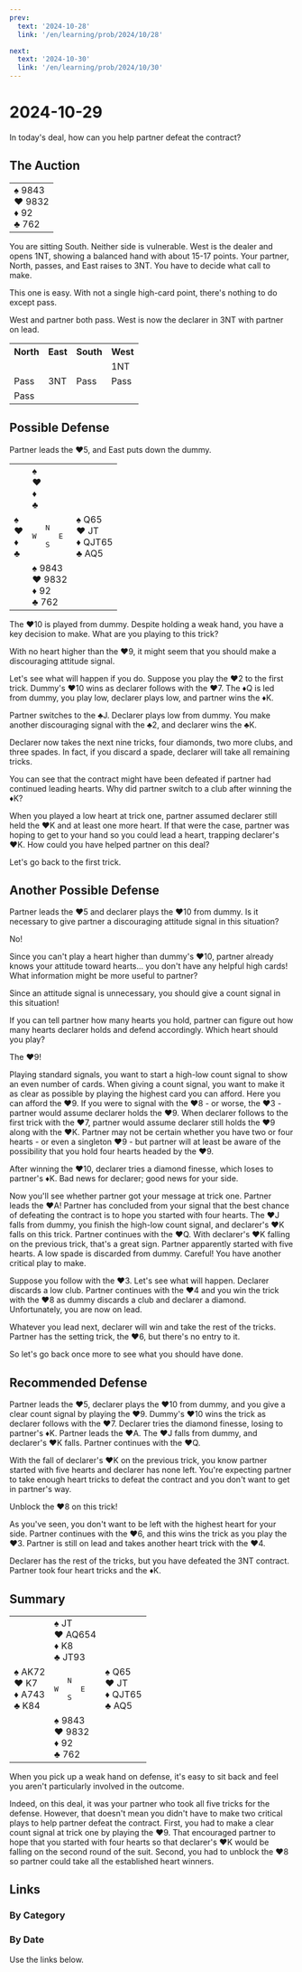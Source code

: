 ```yaml
---
prev:
  text: '2024-10-28'
  link: '/en/learning/prob/2024/10/28'

next:
  text: '2024-10-30'
  link: '/en/learning/prob/2024/10/30'
---
```


# 2024-10-29

In today's deal, how can you help partner defeat the contract?

<Badge type="tip" text="Defense"/>

## The Auction

<table class="hand">
	<tr>
		<td>♠ 9843<br>♥ 9832<br>♦ 92<br>♣ 762</td>
	</tr>
</table>

You are sitting South. Neither side is vulnerable. West is the dealer and opens 1NT, showing a balanced hand with about 15-17 points. Your partner, North, passes, and East raises to 3NT. You have to decide what call to make.

This one is easy. With not a single high-card point, there's nothing to do except pass.

West and partner both pass. West is now the declarer in 3NT with partner on lead.

<table class="auction">
	<tr>
		<th>North</th>
		<th>East</th>
		<th>South</th>
		<th>West</th>
	</tr>
	<tr>
		<td></td>
		<td></td>
		<td></td>
		<td>1NT</td>
	</tr>
	<tr>
		<td>Pass</td>
		<td>3NT</td>
		<td>Pass</td>
		<td>Pass</td>
	</tr>
	<tr>
		<td>Pass</td>
		<td></td>
		<td></td>
		<td></td>
	</tr>
</table>

## Possible Defense

Partner leads the ♥5, and East puts down the dummy.

<table class="deal">
	<tr>
		<td></td>
		<td>♠ <br>♥ <br>♦ <br>♣ </td>
		<td></td>
	</tr>
	<tr>
		<td>♠ <br>♥ <br>♦ <br>♣ </td>
		<td><pre>   N<br>W     E<br>   S</pre></td>
		<td>♠ Q65<br>♥ JT<br>♦ QJT65<br>♣ AQ5</td>
	</tr>
	<tr>
		<td></td>
		<td>♠ 9843<br>♥ 9832<br>♦ 92<br>♣ 762</td>
		<td></td>
	</tr>
</table>

The ♥10 is played from dummy. Despite holding a weak hand, you have a key decision to make. What are you playing to this trick?

With no heart higher than the ♥9, it might seem that you should make a discouraging attitude signal.

Let's see what will happen if you do. Suppose you play the ♥2 to the first trick. Dummy's ♥10 wins as declarer follows with the ♥7. The ♦Q is led from dummy, you play low, declarer plays low, and partner wins the ♦K.

Partner switches to the ♣J. Declarer plays low from dummy. You make another discouraging signal with the ♣2, and declarer wins the ♣K.

Declarer now takes the next nine tricks, four diamonds, two more clubs, and three spades. In fact, if you discard a spade, declarer will take all remaining tricks.

You can see that the contract might have been defeated if partner had continued leading hearts. Why did partner switch to a club after winning the ♦K?

When you played a low heart at trick one, partner assumed declarer still held the ♥K and at least one more heart. If that were the case, partner was hoping to get to your hand so you could lead a heart, trapping declarer's ♥K. How could you have helped partner on this deal?

Let's go back to the first trick.

## Another Possible Defense

Partner leads the ♥5 and declarer plays the ♥10 from dummy. Is it necessary to give partner a discouraging attitude signal in this situation?

No!

Since you can't play a heart higher than dummy's ♥10, partner already knows your attitude toward hearts... you don't have any helpful high cards! What information might be more useful to partner?

Since an attitude signal is unnecessary, you should give a count signal in this situation!

If you can tell partner how many hearts you hold, partner can figure out how many hearts declarer holds and defend accordingly. Which heart should you play?

The ♥9!

Playing standard signals, you want to start a high-low count signal to show an even number of cards. When giving a count signal, you want to make it as clear as possible by playing the highest card you can afford. Here you can afford the ♥9. If you were to signal with the ♥8 - or worse, the ♥3 - partner would assume declarer holds the ♥9. When declarer follows to the first trick with the ♥7, partner would assume declarer still holds the ♥9 along with the ♥K. Partner may not be certain whether you have two or four hearts - or even a singleton ♥9 - but partner will at least be aware of the possibility that you hold four hearts headed by the ♥9.

After winning the ♥10, declarer tries a diamond finesse, which loses to partner's ♦K. Bad news for declarer; good news for your side.

Now you'll see whether partner got your message at trick one. Partner leads the ♥A! Partner has concluded from your signal that the best chance of defeating the contract is to hope you started with four hearts. The ♥J falls from dummy, you finish the high-low count signal, and declarer's ♥K falls on this trick. Partner continues with the ♥Q. With declarer's ♥K falling on the previous trick, that's a great sign. Partner apparently started with five hearts. A low spade is discarded from dummy. Careful! You have another critical play to make.

Suppose you follow with the ♥3. Let's see what will happen. Declarer discards a low club. Partner continues with the ♥4 and you win the trick with the ♥8 as dummy discards a club and declarer a diamond. Unfortunately, you are now on lead.

Whatever you lead next, declarer will win and take the rest of the tricks. Partner has the setting trick, the ♥6, but there's no entry to it.

So let's go back once more to see what you should have done.

## Recommended Defense

Partner leads the ♥5, declarer plays the ♥10 from dummy, and you give a clear count signal by playing the ♥9. Dummy's ♥10 wins the trick as declarer follows with the ♥7. Declarer tries the diamond finesse, losing to partner's ♦K. Partner leads the ♥A. The ♥J falls from dummy, and declarer's ♥K falls. Partner continues with the ♥Q.

With the fall of declarer's ♥K on the previous trick, you know partner started with five hearts and declarer has none left. You're expecting partner to take enough heart tricks to defeat the contract and you don't want to get in partner's way.

Unblock the ♥8 on this trick!

As you've seen, you don't want to be left with the highest heart for your side. Partner continues with the ♥6, and this wins the trick as you play the ♥3. Partner is still on lead and takes another heart trick with the ♥4.

Declarer has the rest of the tricks, but you have defeated the 3NT contract. Partner took four heart tricks and the ♦K.

## Summary

<table class="deal">
	<tr>
		<td></td>
		<td>♠ JT<br>♥ AQ654<br>♦ K8<br>♣ JT93</td>
		<td></td>
	</tr>
	<tr>
		<td>♠ AK72<br>♥ K7<br>♦ A743<br>♣ K84</td>
		<td><pre>   N<br>W     E<br>   S</pre></td>
		<td>♠ Q65<br>♥ JT<br>♦ QJT65<br>♣ AQ5</td>
	</tr>
	<tr>
		<td></td>
		<td>♠ 9843<br>♥ 9832<br>♦ 92<br>♣ 762</td>
		<td></td>
	</tr>
</table>

When you pick up a weak hand on defense, it's easy to sit back and feel you aren't particularly involved in the outcome.

Indeed, on this deal, it was your partner who took all five tricks for the defense. However, that doesn't mean you didn't have to make two critical plays to help partner defeat the contract. First, you had to make a clear count signal at trick one by playing the ♥9. That encouraged partner to hope that you started with four hearts so that declarer's ♥K would be falling on the second round of the suit. Second, you had to unblock the ♥8 so partner could take all the established heart winners.

## Links

[<Badge type="tip" text="Go to Practice"/>](/en/practice/prob/2024/10/29)

### By Category

[<Badge type="tip" text="<--"/>](/en/learning/prob/2024/10/22)
[<Badge type="tip" text="Calendar"/>](/en/learning/calendar/2024/10)
[<Badge type="info" text="-->"/>](/en/learning/prob/2024/10/29#links)

### By Date

Use the links below.